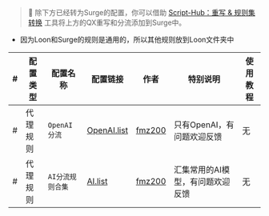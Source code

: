 
> 📍 除下方已经转为Surge的配置，你可以借助 [Script-Hub：重写 & 规则集转换](https://github.com/Script-Hub-Org/Script-Hub) 工具将上方的QX重写和分流添加到Surge中。

- 因为Loon和Surge的规则是通用的，所以其他规则放到Loon文件夹中

| # | 配置类型 | 配置名称       | 配置链接                                                                                            | 作者                                  | 特别说明              | 使用教程 |
|---|------|------------|-------------------------------------------------------------------------------------------------|-------------------------------------|-------------------|------|
| # | 代理规则 | `OpenAI分流` | [OpenAI.list](https://raw.githubusercontent.com/fmz200/wool_scripts/main/Loon/rule/OpenAI.list) | [fmz200](https://github.com/fmz200) | 只有OpenAI，有问题欢迎反馈  | 无    |
| # | 代理规则 | `AI分流规则合集` | [AI.list](https://github.com/fmz200/wool_scripts/raw/main/Loon/rule/AI.list)                    | [fmz200](https://github.com/fmz200) | 汇集常用的AI模型，有问题欢迎反馈 | 无    |
